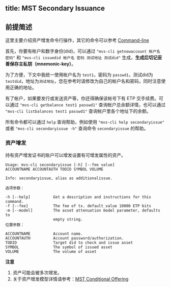 title: MST Secondary Issuance
---

## 前提简述
这里主要介绍资产增发命令行操作，其它的命令可以参考 [Command-line](/zh-cn/docs/command-line.html)

首先，你要有帐户和数字身份(did)，可以通过 `"mvs-cli getnewaccount 帐户名 密码"` 和 `"mvs-cli issuedid 帐户名 密码 测试地址 测试did"` 生成，**生成后切记妥善保存主私钥（mnemonic-key）**。

为了方便，下文中我统一使用帐户名为 `test1`，密码为 `passwd1`，测试did为`testdid`，地址为`测试地址`，您在参考时请修改为自己的帐户名和密码，同时注意使用正确的地址。

有了帐户，如果要发行或发送资产等，你还得确保该帐号下有 ETP 交手续费。可以通过 `"mvs-cli getbalance test1 passwd1"` 查询帐户总余额详情，也可以通过 `"mvs-cli listbalances test1 passwd1"` 查询帐户里各个地址下的余额。

所有命令都可以通过 `help` 查询帮助，例如使用 `"mvs-cli help secondaryissue"` 或者 `"mvs-cli secondaryissue -h"` 查询命令 `secondaryissue` 的帮助。

### 资产增发
持有资产增发证书的账户可以增发设置有可增发属性的资产。
```
Usage: mvs-cli secondaryissue [-h] [--fee value]
ACCOUNTNAME ACCOUNTAUTH TODID SYMBOL VOLUME

Info: secondaryissue, alias as additionalissue.

选项参数：

-h [--help]          Get a description and instructions for this command.
-f [--fee]           The fee of tx. default_value 10000 ETP bits
-m [--model]         The asset attenuation model parameter, defaults to
                     empty string.
位置参数：

ACCOUNTNAME          Account name.
ACCOUNTAUTH          Account password/authorization.
TODID                Target did to check and issue asset
SYMBOL               The symbol of issued asset
VOLUME               The volume of asset
```

**注意**  
1. 资产可能会被多次增发。
2. 关于资产增发模型详情请参考：[MST Conditional Offering](/zh-cn/developers/da-attenuation.html)
